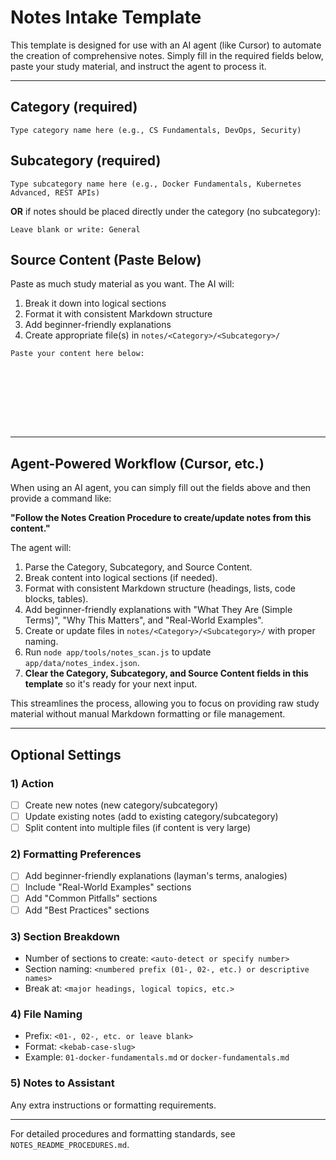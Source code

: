 # Notes Intake Template

This template is designed for use with an AI agent (like Cursor) to automate the creation of comprehensive notes. Simply fill in the required fields below, paste your study material, and instruct the agent to process it.

---

## Category (required)

```
Type category name here (e.g., CS Fundamentals, DevOps, Security)
```

## Subcategory (required)

```
Type subcategory name here (e.g., Docker Fundamentals, Kubernetes Advanced, REST APIs)
```

**OR** if notes should be placed directly under the category (no subcategory):

```
Leave blank or write: General
```

## Source Content (Paste Below)

Paste as much study material as you want. The AI will:
1. Break it down into logical sections
2. Format it with consistent Markdown structure
3. Add beginner-friendly explanations
4. Create appropriate file(s) in `notes/<Category>/<Subcategory>/`

```
Paste your content here below:









```

---

## Agent-Powered Workflow (Cursor, etc.)

When using an AI agent, you can simply fill out the fields above and then provide a command like:

**"Follow the Notes Creation Procedure to create/update notes from this content."**

The agent will:
1. Parse the Category, Subcategory, and Source Content.
2. Break content into logical sections (if needed).
3. Format with consistent Markdown structure (headings, lists, code blocks, tables).
4. Add beginner-friendly explanations with "What They Are (Simple Terms)", "Why This Matters", and "Real-World Examples".
5. Create or update files in `notes/<Category>/<Subcategory>/` with proper naming.
6. Run `node app/tools/notes_scan.js` to update `app/data/notes_index.json`.
7. **Clear the Category, Subcategory, and Source Content fields in this template** so it's ready for your next input.

This streamlines the process, allowing you to focus on providing raw study material without manual Markdown formatting or file management.

---

## Optional Settings

### 1) Action

- [ ] Create new notes (new category/subcategory)
- [ ] Update existing notes (add to existing category/subcategory)
- [ ] Split content into multiple files (if content is very large)

### 2) Formatting Preferences

- [ ] Add beginner-friendly explanations (layman's terms, analogies)
- [ ] Include "Real-World Examples" sections
- [ ] Add "Common Pitfalls" sections
- [ ] Add "Best Practices" sections

### 3) Section Breakdown

- Number of sections to create: `<auto-detect or specify number>`
- Section naming: `<numbered prefix (01-, 02-, etc.) or descriptive names>`
- Break at: `<major headings, logical topics, etc.>`

### 4) File Naming

- Prefix: `<01-, 02-, etc. or leave blank>`
- Format: `<kebab-case-slug>`
- Example: `01-docker-fundamentals.md` or `docker-fundamentals.md`

### 5) Notes to Assistant

Any extra instructions or formatting requirements.

---

For detailed procedures and formatting standards, see `NOTES_README_PROCEDURES.md`.

